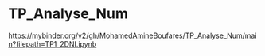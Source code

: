 # TP_Analyse_Num
https://mybinder.org/v2/gh/MohamedAmineBoufares/TP_Analyse_Num/main?filepath=TP1_2DNI.ipynb
